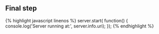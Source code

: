 ---
---

## Final step

{% highlight javascript linenos %}
server.start( function() {
  console.log('Server running at:', server.info.uri);
});
{% endhighlight %}
